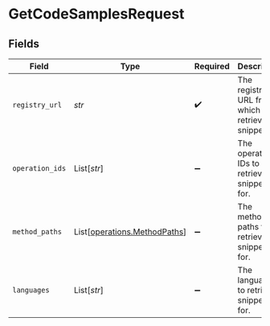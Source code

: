 # GetCodeSamplesRequest


## Fields

| Field                                                                  | Type                                                                   | Required                                                               | Description                                                            | Example                                                                |
| ---------------------------------------------------------------------- | ---------------------------------------------------------------------- | ---------------------------------------------------------------------- | ---------------------------------------------------------------------- | ---------------------------------------------------------------------- |
| `registry_url`                                                         | *str*                                                                  | :heavy_check_mark:                                                     | The registry URL from which to retrieve the snippets.                  | https://spec.speakeasy.com/my-org/my-workspace/my-source               |
| `operation_ids`                                                        | List[*str*]                                                            | :heavy_minus_sign:                                                     | The operation IDs to retrieve snippets for.                            | getPets                                                                |
| `method_paths`                                                         | List[[operations.MethodPaths](../../models/operations/methodpaths.md)] | :heavy_minus_sign:                                                     | The method paths to retrieve snippets for.                             | [<br/>{<br/>"method": "get",<br/>"path": "/pets"<br/>}<br/>]           |
| `languages`                                                            | List[*str*]                                                            | :heavy_minus_sign:                                                     | The languages to retrieve snippets for.                                | [<br/>"python",<br/>"javascript"<br/>]                                 |